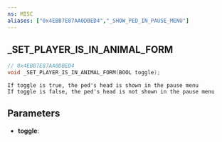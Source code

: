 ```yaml
---
ns: MISC
aliases: ["0x4EBB7E87AA0DBED4","_SHOW_PED_IN_PAUSE_MENU"]
---
```

## _SET_PLAYER_IS_IN_ANIMAL_FORM

```c
// 0x4EBB7E87AA0DBED4
void _SET_PLAYER_IS_IN_ANIMAL_FORM(BOOL toggle);
```

```
If toggle is true, the ped's head is shown in the pause menu
If toggle is false, the ped's head is not shown in the pause menu
```

## Parameters
* **toggle**: 

